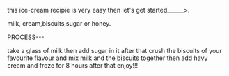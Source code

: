 this ice-cream recipie is very easy then let's get started______>.

milk, cream,biscuits,sugar or honey.

PROCESS---

take a glass of milk then add sugar in it after that crush the biscuits of your favourite flavour and mix milk and the biscuits together then add havy cream and froze for 8 hours after that enjoy!!!